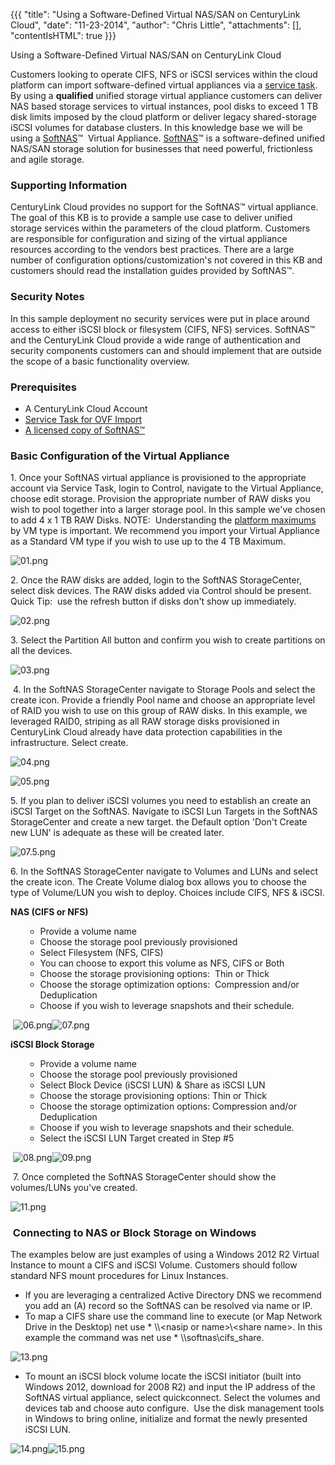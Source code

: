 {{{
  "title": "Using a Software-Defined Virtual NAS/SAN on CenturyLink Cloud",
  "date": "11-23-2014",
  "author": "Chris Little",
  "attachments": [],
  "contentIsHTML": true
}}}

Using a Software-Defined Virtual NAS/SAN on CenturyLink Cloud
<p>Customers looking to operate CIFS, NFS or iSCSI services within the cloud platform can import software-defined virtual appliances via a <a href="http://www.centurylinkcloud.com/products/support/service-tasks" target="_blank">service task</a>. By
  using a <strong>qualified</strong> unified storage virtual appliance customers can deliver NAS based storage services to virtual instances, pool disks to exceed 1 TB disk limits imposed by the cloud platform or deliver legacy shared-storage iSCSI volumes
  for database clusters. In this knowledge base we will be using a <a href="http://www.softnas.com/" target="_blank">SoftNAS</a>&trade;&nbsp; Virtual Appliance. <a href="http://www.softnas.com/" target="_blank">SoftNAS</a>&trade; is a software-defined
  unified NAS/SAN storage solution for businesses that need powerful, frictionless and agile storage.</p>
<h3>Supporting Information</h3>
<p>CenturyLink Cloud provides no support for the SoftNAS&trade; virtual appliance. The goal of this KB is to provide a sample use case to deliver unified storage services within the parameters of the cloud platform. Customers are responsible
  for configuration and sizing of the virtual appliance resources according to the vendors best practices. There are a large number of configuration options/customization's not covered in this KB and customers should read the installation guides
  provided by SoftNAS&trade;. </p>
<h3>Security Notes</h3>
<p>In this sample deployment no security services were put in place around access to either iSCSI block or filesystem (CIFS, NFS) services. SoftNAS&trade; and the CenturyLink Cloud provide a wide range of authentication and security components customers
  can and should implement that are outside the scope of a basic functionality overview. </p>
<h3>Prerequisites</h3>
<ul>
  <li>A CenturyLink Cloud Account</li>
  <li><a href="http://www.centurylinkcloud.com/products/support/service-tasks" target="_blank">Service Task for OVF Import</a>
  </li>
  <li><a href="https://www.softnas.com/wp/purchase/" target="_blank">A licensed copy of SoftNAS&trade;</a>&nbsp;</li>
</ul>
<h3>Basic Configuration of the Virtual Appliance</h3>
<p>1. Once your SoftNAS virtual appliance is provisioned to the appropriate account via Service Task, login to Control, navigate to the Virtual Appliance, choose edit storage. Provision the appropriate number of RAW disks you wish to pool together
  into a larger storage pool. In this sample we've chosen to add 4 x 1 TB RAW Disks. NOTE: &nbsp;Understanding the <a href="https://t3n.zendesk.com/entries/21819996-Cloud-Server-Instance-Size-and-Performance" target="_blank">platform maximums</a>  by VM type is important. We recommend you import your Virtual Appliance as a Standard VM type if you wish to use up to the 4 TB Maximum.</p>
<p><img src="https://t3n.zendesk.com/attachments/token/0ZsPgqKIA4veBnI7cAzmrFaLF/?name=01.png" alt="01.png" />
</p>
<p>2. Once the RAW disks are added, login to the SoftNAS StorageCenter, select disk devices. The RAW disks added via Control should be present. Quick Tip: &nbsp;use the refresh button if disks don't show up immediately.</p>
<p><img src="https://t3n.zendesk.com/attachments/token/d4pSont7RJBqUiCxQbOCDBGdK/?name=02.png" alt="02.png" />
</p>
<p>3. Select the Partition All button and confirm you wish to create partitions on all the devices. </p>
<p><img src="https://t3n.zendesk.com/attachments/token/oI56Y7R1zEh96nYcQnATzhnwm/?name=03.png" alt="03.png" />
</p>
<p>&nbsp;4. In the SoftNAS StorageCenter navigate to Storage Pools and select the create icon. Provide a friendly Pool name and choose an appropriate level of RAID you wish to use on this group of RAW disks. In this example, we leveraged
  RAID0, striping as all RAW storage disks provisioned in CenturyLink Cloud already have data protection capabilities in the infrastructure.  Select create.</p>
<p><img src="https://t3n.zendesk.com/attachments/token/IgA5AaqpTL3WWJ3C08ZAkcNIz/?name=04.png" alt="04.png" />
</p>
<p><img src="https://t3n.zendesk.com/attachments/token/IeVWtKfwwueGpZpNw2HF99yGr/?name=05.png" alt="05.png" />
</p>
<p>5. If you plan to deliver iSCSI volumes you need to establish an create an iSCSI Target on the SoftNAS. Navigate to iSCSI Lun Targets in the SoftNAS StorageCenter and create a new target. the Default option 'Don't Create new LUN' is
  adequate as these will be created later. </p>
<p><img src="https://t3n.zendesk.com/attachments/token/0MXxRdYOWjhr2063hWF2iOrAr/?name=07.5.png" alt="07.5.png" />
</p>
<p>6. In the SoftNAS StorageCenter navigate to Volumes and LUNs and select the create icon. The Create Volume dialog box allows you to choose the type of Volume/LUN you wish to deploy. Choices include CIFS, NFS &amp; iSCSI.</p>
<p><strong>NAS (CIFS or NFS)</strong>
</p>
<ul>
  <ul>
    <li>Provide a volume name</li>
    <li>Choose the storage pool previously provisioned</li>
    <li>Select Filesystem (NFS, CIFS)</li>
    <li>You can choose to export this volume as NFS, CIFS or Both</li>
    <li>Choose the storage provisioning options: &nbsp;Thin or Thick</li>
    <li>Choose the storage optimization options: &nbsp;Compression and/or Deduplication</li>
    <li>Choose if you wish to leverage snapshots and their schedule. </li>
  </ul>
</ul>
<p>&nbsp;<img src="https://t3n.zendesk.com/attachments/token/oVVG69HLoCUca5kn0Ad9G4dmX/?name=06.png" alt="06.png" /><img src="https://t3n.zendesk.com/attachments/token/CQdtxA17BiBtBWDPGrL529GTE/?name=07.png" alt="07.png" />
</p>
<p><strong>iSCSI Block Storage</strong></p>
<ul>
  <ul>
    <li>Provide a volume name</li>
    <li>Choose the storage pool previously provisioned</li>
    <li>Select Block Device (iSCSI LUN) &amp; Share as iSCSI LUN</li>
    <li>Choose the storage provisioning options: Thin or Thick</li>
    <li>Choose the storage optimization options: Compression and/or Deduplication</li>
    <li>Choose if you wish to leverage snapshots and their schedule.</li>
    <li>Select the iSCSI LUN Target created in Step #5</li>
  </ul>
</ul>
<p>&nbsp;<img src="https://t3n.zendesk.com/attachments/token/WMcQ523BCP8rmfJOSH2HAF5m6/?name=08.png" alt="08.png" /><img src="https://t3n.zendesk.com/attachments/token/uhDPrDHGodnohoDn8djHGxTJo/?name=09.png" alt="09.png" />
</p>

<p>&nbsp;7. Once completed the SoftNAS StorageCenter should show the volumes/LUNs you've created.</p>
<p><img src="https://t3n.zendesk.com/attachments/token/R4OkVbxVxrZAIImKMIYnrdSUe/?name=11.png" alt="11.png" />
</p>
<h3>&nbsp;Connecting to NAS or Block Storage on Windows</h3>
<p>The examples below are just examples of using a Windows 2012 R2 Virtual Instance to mount a CIFS and iSCSI Volume. Customers should follow standard NFS mount procedures for Linux Instances.</p>
<ul>
  <li>If you are leveraging a centralized Active Directory DNS we recommend you add an (A) record so the SoftNAS can be resolved via name or IP.</li>
  <li>To map a CIFS share use the command line to execute (or Map Network Drive in the Desktop) net use * \\&lt;nasip or name&gt;\&lt;share name&gt;. In this example the command was net use * \\softnas\cifs_share. </li>
</ul>
<p><img src="https://t3n.zendesk.com/attachments/token/rsxU1iVZFiVq1Zm9qdWHskBwy/?name=13.png" alt="13.png" />
</p>
<ul>
  <li>To mount an iSCSI block volume locate the iSCSI initiator (built into Windows 2012, download for 2008 R2) and input the IP address of the SoftNAS virtual appliance, select quickconnect. Select the volumes and devices tab and choose auto configure.
    &nbsp;Use the disk management tools in Windows to bring online, initialize and format the newly presented iSCSI LUN. </li>
</ul>
<p><img src="https://t3n.zendesk.com/attachments/token/Ej2UatZKKxHwufg6a0xCjknlH/?name=14.png" alt="14.png" /><img src="https://t3n.zendesk.com/attachments/token/VS3faxlm2uGEToqVUTBLJ9N4t/?name=15.png" alt="15.png" />
</p>
<p><em><strong>&nbsp;</strong></em>
</p>